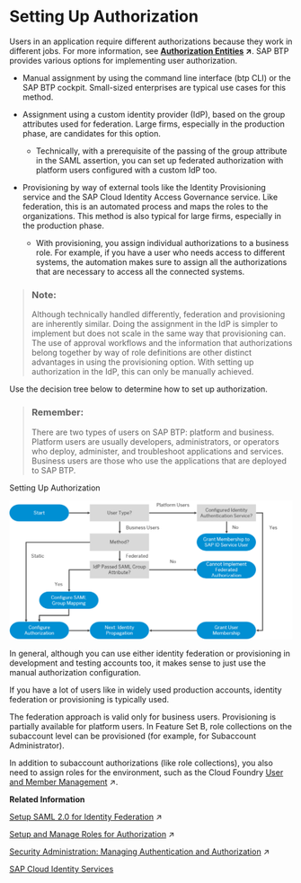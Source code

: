 <!-- loiocb9f0ac174a248c4bc7391e5bf5a0b1a -->

# Setting Up Authorization

Users in an application require different authorizations because they work in different jobs. For more information, see **[Authorization Entities](https://help.sap.com/viewer/ae8e8427ecdf407790d96dad93b5f723/Cloud/en-US/5d8ed75b5c72432cb0e4d846f411e0cd.html "Business users in an application require different authorizations because they work in different jobs.") :arrow_upper_right:**. SAP BTP provides various options for implementing user authorization.

-   Manual assignment by using the command line interface \(btp CLI\) or the SAP BTP cockpit. Small-sized enterprises are typical use cases for this method.

-   Assignment using a custom identity provider \(IdP\), based on the group attributes used for federation. Large firms, especially in the production phase, are candidates for this option.

    -   Technically, with a prerequisite of the passing of the group attribute in the SAML assertion, you can set up federated authorization with platform users configured with a custom IdP too.


-   Provisioning by way of external tools like the Identity Provisioning service and the SAP Cloud Identity Access Governance service. Like federation, this is an automated process and maps the roles to the organizations. This method is also typical for large firms, especially in the production phase.

    -   With provisioning, you assign individual authorizations to a business role. For example, if you have a user who needs access to different systems, the automation makes sure to assign all the authorizations that are necessary to access all the connected systems.



> ### Note:  
> Although technically handled differently, federation and provisioning are inherently similar. Doing the assignment in the IdP is simpler to implement but does not scale in the same way that provisioning can. The use of approval workflows and the information that authorizations belong together by way of role definitions are other distinct advantages in using the provisioning option. With setting up authorization in the IdP, this can only be manually achieved.

Use the decision tree below to determine how to set up authorization.

> ### Remember:  
> There are two types of users on SAP BTP: platform and business. Platform users are usually developers, administrators, or operators who deploy, administer, and troubleshoot applications and services. Business users are those who use the applications that are deployed to SAP BTP.

   
  
<a name="loiocb9f0ac174a248c4bc7391e5bf5a0b1a__fig_sgf_zrw_42b"/>Setting Up Authorization

 ![](images/sap_cp_lm_authorization_34cb489.png "Setting Up Authorization") 

In general, although you can use either identity federation or provisioning in development and testing accounts too, it makes sense to just use the manual authorization configuration.

If you have a lot of users like in widely used production accounts, identity federation or provisioning is typically used.

The federation approach is valid only for business users. Provisioning is partially available for platform users. In Feature Set B, role collections on the subaccount level can be provisioned \(for example, for Subaccount Administrator\).

In addition to subaccount authorizations \(like role collections\), you also need to assign roles for the environment, such as the Cloud Foundry [User and Member Management](https://help.sap.com/viewer/65de2977205c403bbc107264b8eccf4b/Cloud/en-US/cc1c676b43904066abb2a4838cbd0c37.html "On the cloud platform, member management happens at all levels from global account to space, while user management is done for deployed applications.") :arrow_upper_right:.

**Related Information**  


[Setup SAML 2.0 for Identity Federation](https://help.sap.com/viewer/ea72206b834e4ace9cd834feed6c0e09/Cloud/en-US/dc618538d97610148155d97dcd123c24.html#loiodc618538d97610148155d97dcd123c24 "The application identity provider supplies the user base for your applications. For example, you can use your corporate identity provider for your applications. This is called identity federation. SAP BTP supports Security Assertion Markup Language (SAML) 2.0 for identity federation.") :arrow_upper_right:

[Setup and Manage Roles for Authorization](https://help.sap.com/viewer/ea72206b834e4ace9cd834feed6c0e09/Cloud/en-US/db8175b9d976101484e6fa303b108acd.html "In SAP BTP, you can use Java EE roles to define access to the application resources.") :arrow_upper_right:

[Security Administration: Managing Authentication and Authorization](https://help.sap.com/viewer/ae8e8427ecdf407790d96dad93b5f723/Cloud/en-US/1ff47b2d980e43a6b2ce294352333708.html "This section describes the tasks of administrators in the Cloud Foundry environment of SAP BTP. Administrators ensure user authentication and assign authorization information to users and user groups.") :arrow_upper_right:

[SAP Cloud Identity Services](https://help.sap.com/viewer/f48e822d6d484fa5ade7dda78b64d9f5/Cloud/en-US)

